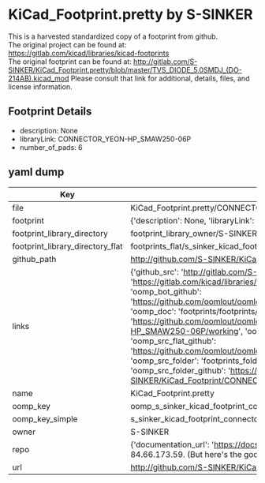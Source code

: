 # KiCad_Footprint.pretty by S-SINKER  
This is a harvested standardized copy of a footprint from github.  
The original project can be found at:  
https://gitlab.com/kicad/libraries/kicad-footprints  
The original footprint can be found at:
http://gitlab.com/S-SINKER/KiCad_Footprint.pretty/blob/master/TVS_DIODE_5.0SMDJ_(DO-214AB).kicad_mod
Please consult that link for additional, details, files, and license information.  
## Footprint Details
* description: None  
* libraryLink: CONNECTOR_YEON-HP_SMAW250-06P  
* number_of_pads: 6  
## yaml dump  
| Key | Value |  
| --- | --- |  
| file | KiCad_Footprint.pretty/CONNECTOR_YEON-HP_SMAW250-06P.kicad_mod |  
| footprint | {'description': None, 'libraryLink': 'CONNECTOR_YEON-HP_SMAW250-06P', 'number_of_pads': 6} |  
| footprint_library_directory | footprint_library_owner/S-SINKER_KiCad_Footprint.pretty |  
| footprint_library_directory_flat | footprints_flat/s_sinker_kicad_footprint_connector_yeon_hp_smaw250_06p/working |  
| github_path | http://github.com/S-SINKER/KiCad_Footprint.pretty/blob/master/CONNECTOR_YEON-HP_SMAW250-06P.kicad_mod |  
| links | {'github_src': 'http://gitlab.com/S-SINKER/KiCad_Footprint.pretty/blob/master/TVS_DIODE_5.0SMDJ_(DO-214AB).kicad_mod', 'github_src_repo': 'https://gitlab.com/kicad/libraries/kicad-footprints', 'oomp_bot': 'footprints/s_sinker_kicad_footprint_connector_yeon_hp_smaw250_06p/working', 'oomp_bot_github': 'https://github.com/oomlout/oomlout_oomp_footprint_bot/tree/main/footprints/s_sinker_kicad_footprint_connector_yeon_hp_smaw250_06p/working', 'oomp_doc': 'footprints/footprints/S-SINKER/KiCad_Footprint/CONNECTOR_YEON-HP_SMAW250-06P/working/', 'oomp_doc_github': 'https://github.com/oomlout/oomlout_oomp_footprint_doc/tree/main/footprints/footprints/S-SINKER/KiCad_Footprint/CONNECTOR_YEON-HP_SMAW250-06P/working', 'oomp_src_flat': 'footprints_flat/footprints_flat/s_sinker_kicad_footprint_connector_yeon_hp_smaw250_06p/working', 'oomp_src_flat_github': 'https://github.com/oomlout/oomlout_oomp_footprint_src/tree/main/footprints_flat/s_sinker_kicad_footprint_connector_yeon_hp_smaw250_06p/working', 'oomp_src_folder': 'footprints_folder/footprints_folder/S-SINKER/KiCad_Footprint/CONNECTOR_YEON-HP_SMAW250-06P/working', 'oomp_src_folder_github': 'https://github.com/oomlout/oomlout_oomp_footprint_src/tree/main/footprints_folder/S-SINKER/KiCad_Footprint/CONNECTOR_YEON-HP_SMAW250-06P/working'} |  
| name | KiCad_Footprint.pretty |  
| oomp_key | oomp_s_sinker_kicad_footprint_connector_yeon_hp_smaw250_06p |  
| oomp_key_simple | s_sinker_kicad_footprint_connector_yeon_hp_smaw250_06p |  
| owner | S-SINKER |  
| repo | {'documentation_url': 'https://docs.github.com/rest/overview/resources-in-the-rest-api#rate-limiting', 'message': "API rate limit exceeded for 84.66.173.59. (But here's the good news: Authenticated requests get a higher rate limit. Check out the documentation for more details.)"} |  
| url | http://github.com/S-SINKER/KiCad_Footprint.pretty |  

